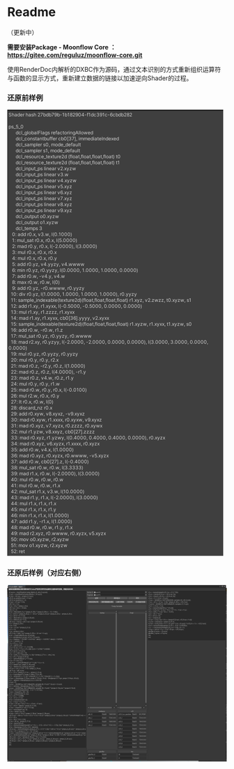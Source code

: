 # Readme

（更新中）

__需要安装Package  - Moonflow Core ： https://gitee.com/reguluz/moonflow-core.git__

使用RenderDoc内解析的DXBC作为源码，通过文本识别的方式重新组织运算符与函数的显示方式，重新建立数据的链接以加速逆向Shader的过程。



### 还原前样例

![](https://raw.githubusercontent.com/Reguluz/ImageBed/master/QQ%E6%88%AA%E5%9B%BE20221023164959.png)

### 还原后样例（对应右侧）

![](https://raw.githubusercontent.com/Reguluz/ImageBed/master/QQ%E6%88%AA%E5%9B%BE20221023165256.png)

